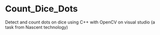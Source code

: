 # Count_Dice_Dots
Detect and count dots on dice using C++ with OpenCV on visual studio (a task from Nascent technology)
